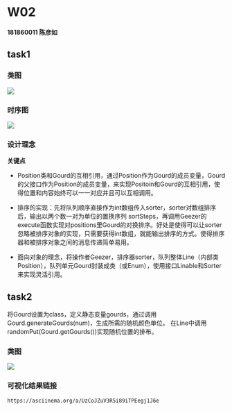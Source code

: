 # W02
**181860011 陈彦如**

## task1

### 类图
![](https://github.com/jwork-2021/jw02-RudyChan0/blob/master/example/181860011/uml/example.png)

### 时序图
![](https://github.com/jwork-2021/jw02-RudyChan0/blob/master/example/181860011/uml/timeLine.png)

### 设计理念

**关键点**
- Position类和Gourd的互相引用，通过Position作为Gourd的成员变量，Gourd的父接口作为Position的成员变量，来实现Positoin和Gourd的互相引用，使得位置和内容始终可以一一对应并且可以互相调用。

- 排序的实现：先将队列顺序直接作为int数组传入sorter，sorter对数组排序后，输出以两个数一对为单位的置换序列 sortSteps，再调用Geezer的execute函数实现对positions里Gourd的对换排序。好处是使得可以让sorter忽略被排序对象的实现，只需要获得int数组，就能输出排序的方式。使得排序器和被排序对象之间的消息传递简单易用。

- 面向对象的理念，将操作者Geezer，排序器sorter，队列整体Line（内部类Position），队列单元Gourd封装成类（或Enum），使用接口Linable和Sorter来实现灵活引用。

## task2

将Gourd设置为class，定义静态变量gourds，通过调用Gourd.generateGourds(num)，生成所需的随机颜色单位。
在Line中调用randomPut(Gourd.getGourds())实现随机位置的排布。

### 类图

![](https://github.com/jwork-2021/jw02-RudyChan0/blob/master/example/181860011/uml/task2.png)



### 可视化结果链接
    https://asciinema.org/a/UzCoJZuV3R5i89iTPEegj1J6e